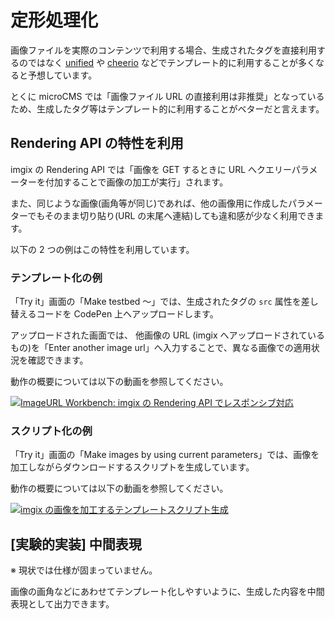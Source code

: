 # 定形処理化

画像ファイルを実際のコンテンツで利用する場合、生成されたタグを直接利用するのではなく [unified](https://github.com/unifiedjs/unified) や [cheerio](https://cheerio.js.org/) などでテンプレート的に利用することが多くなると予想しています。

とくに microCMS では「画像ファイル URL の直接利用は非推奨」となっているため、生成したタグ等はテンプレート的に利用することがベターだと言えます。

## Rendering API の特性を利用

imgix の Rendering API では「画像を GET するときに URL へクエリーパラメーターを付加することで画像の加工が実行」されます。

また、同じような画像(画角等が同じ)であれば、他の画像用に作成したパラメーターでもそのまま切り貼り(URL の末尾へ連結)しても違和感が少なく利用できます。

以下の 2 つの例はこの特性を利用しています。

### テンプレート化の例

「Try it」画面の「Make testbed 〜」では、生成されたタグの `src` 属性を差し替えるコードを CodePen 上へアップロードします。

アップロードされた画面では、 他画像の URL (imgix へアップロードされているもの)を「Enter another image url」へ入力することで、異なる画像での適用状況を確認できます。

動作の概要については以下の動画を参照してください。

[![ImageURL Workbench: imgix の Rendering API でレスポンシブ対応](https://images.microcms-assets.io/assets/bc4007b30bdf402f96161596bd7cbcca/89d1dc2babc143429999bbdf3f63dfbf/youtube-thumb.png?auto=compress&mark64=aHR0cDovL2ltZy55b3V0dWJlLmNvbS92aS9OajZSc0VyaXd6US8wLmpwZw&mark-pad64=MA&txt64=4pa277iP&txt-align64=Y2VudGVyLG1pZGRsZQ&txt-shad64=Mw&txt-size64=NjA)](http://www.youtube.com/watch?v=Nj6RsEriwzQ)

### スクリプト化の例

「Try it」画面の「Make images by using current parameters」では、画像を加工しながらダウンロードするスクリプトを生成しています。

動作の概要については以下の動画を参照してください。

[![imgix の画像を加工するテンプレートスクリプト生成](https://images.microcms-assets.io/assets/bc4007b30bdf402f96161596bd7cbcca/89d1dc2babc143429999bbdf3f63dfbf/youtube-thumb.png?auto=compress&mark64=aHR0cDovL2ltZy55b3V0dWJlLmNvbS92aS9rWExvemUtWGtuZy8wLmpwZw&mark-pad64=MA&txt64=4pa277iP&txt-align64=Y2VudGVyLG1pZGRsZQ&txt-shad64=Mw&txt-size64=NjA)](http://www.youtube.com/watch?v=kXLoze-Xkng)


## [実験的実装] 中間表現

※ 現状では仕様が固まっていません。

画像の画角などにあわせてテンプレート化しやすいように、生成した内容を中間表現として出力できます。


